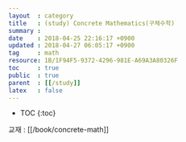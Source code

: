 ```yaml
---
layout  : category
title   : (study) Concrete Mathematics(구체수학)
summary : 
date    : 2018-04-25 22:16:17 +0900
updated : 2018-04-27 06:05:17 +0900
tag     : math
resource: 1B/1F94F5-9372-4296-981E-A69A3A80326F
toc     : true
public  : true
parent  : [[/study]]
latex   : false
---
```

* TOC
{:toc}

교재 : [[/book/concrete-math]]


